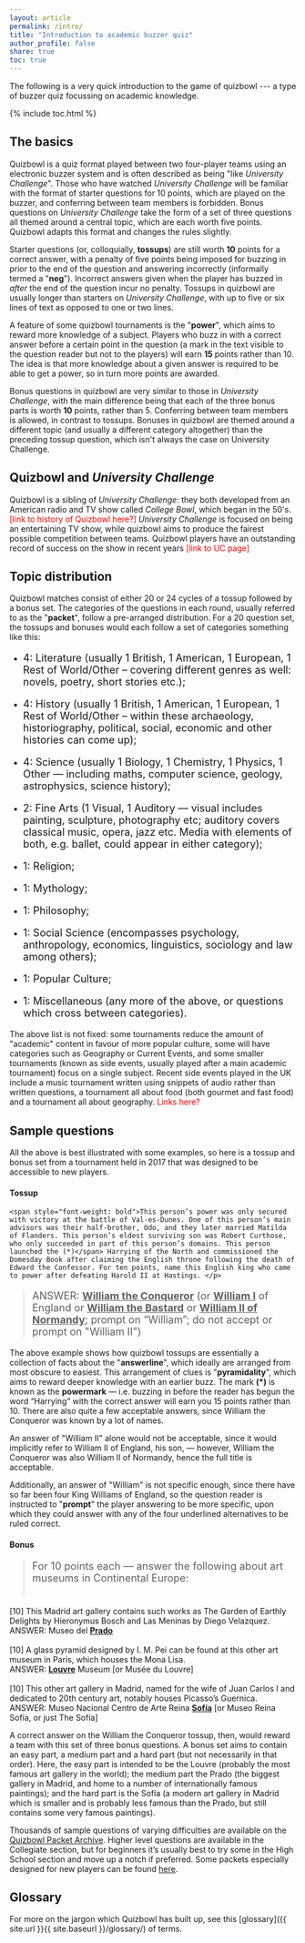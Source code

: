 ```yaml
---
layout: article
permalink: /intro/
title: "Introduction to academic buzzer quiz"
author_profile: false
share: true
toc: true
---
```


The following is a very quick introduction to the game of quizbowl --- a type of buzzer quiz focussing on academic knowledge.

{% include toc.html %}

## The basics

Quizbowl is a quiz format played between two four-player teams using an electronic buzzer system and is often described as being "like *University Challenge*". Those who have watched *University Challenge* will be familiar with the format of starter questions for 10 points, which are played on the buzzer, and conferring between team members is forbidden. Bonus questions on *University Challenge* take the form of a set of three questions all themed around a central topic, which are each worth five points. Quizbowl adapts this format and changes the rules slightly.

Starter questions (or, colloquially, **tossups**) are still worth **10** points for a correct answer, with a penalty of five points being imposed for buzzing in prior to the end of the question and answering incorrectly (informally termed a "**neg**"). Incorrect answers given when the player has buzzed in *after* the end of the question incur no penalty. Tossups in quizbowl are usually longer than starters on *University Challenge*, with up to five or six lines of text as opposed to one or two lines.

A feature of some quizbowl tournaments is the "**power**", which aims to reward more knowledge of a subject. Players who buzz in with a correct answer before a certain point in the question (a mark in the text visible to the question reader but not to the players) will earn **15** points rather than 10. The idea is that more knowledge about a given answer is required to be able to get a power, so in turn more points are awarded.

Bonus questions in quizbowl are very similar to those in *University Challenge*, with the main difference being that each of the three bonus parts is worth **10** points, rather than 5. Conferring between team members is allowed, in contrast to tossups. Bonuses in quizbowl are themed around a different topic (and usually a different category altogether) than the preceding tossup question, which isn't always the case on University Challenge.

## Quizbowl and *University Challenge*

Quizbowl is a sibling of *University Challenge*: they both developed from an American radio and TV show called *College Bowl*, which began in the 50's. <span style="color: red">[link to history of Quizbowl here?]</span> *University Challenge* is focused on being an entertaining TV show, while quizbowl aims to produce the fairest possible competition between teams. Quizbowl players have an outstanding record of success on the show in recent years <span style="color: red">[link to UC page]</span>

## Topic distribution

Quizbowl matches consist of either 20 or 24 cycles of a tossup followed by a bonus set. The categories of the questions in each round, usually referred to as the "**packet**", follow a pre-arranged distribution. For a 20 question set, the tossups and bonuses would each follow a set of categories something like this:

* <p style="font-size: 18px">4: Literature (usually 1 British, 1 American, 1 European, 1 Rest of World/Other – covering different genres as well: novels, poetry, short stories etc.);</p>
* <p style="font-size: 18px">4: History (usually 1 British, 1 American, 1 European, 1 Rest of World/Other – within these archaeology, historiography, political, social, economic and other histories can come up);</p>
* <p style="font-size: 18px">4: Science (usually 1 Biology, 1 Chemistry, 1 Physics, 1 Other — including maths, computer science, geology, astrophysics, science history);</p>
* <p style="font-size: 18px">2: Fine Arts (1 Visual, 1 Auditory — visual includes painting, sculpture, photography etc; auditory covers classical music, opera, jazz etc. Media with elements of both, e.g. ballet, could appear in either category);</p>
* <p style="font-size: 18px">1: Religion;</p>
* <p style="font-size: 18px">1: Mythology;</p>
* <p style="font-size: 18px">1: Philosophy;</p>
* <p style="font-size: 18px">1: Social Science (encompasses psychology, anthropology, economics, linguistics, sociology and law among others);</p>
* <p style="font-size: 18px">1: Popular Culture;</p>
* <p style="font-size: 18px">1: Miscellaneous (any more of the above, or questions which cross between categories).</p>
 
[^1]: These are often collated all together in discussions as RMPSS.

The above list is not fixed: some tournaments reduce the amount of "academic" content in favour of more popular culture, some will have categories such as Geography or Current Events, and some smaller tournaments (known as side events, usually played after a main academic tournament) focus on a single subject. Recent side events played in the UK include a music tournament written using snippets of audio rather than written questions, a tournament all about food (both gourmet and fast food) and a tournament all about geography. <span style="color: red">Links here?</span>

## Sample questions

All the above is best illustrated with some examples, so here is a tossup and bonus set from a tournament held in 2017 that was designed to be accessible to new players.

#### Tossup

> <p style="font-size: 18px">
	<span style="font-weight: bold">This person’s power was only secured with victory at the battle of Val-es-Dunes. One of this person’s main advisors was their half-brother, Odo, and they later married Matilda of Flanders. This person’s eldest surviving son was Robert Curthose, who only succeeded in part of this person’s domains. This person launched the (*)</span> Harrying of the North and commissioned the Domesday Book after claiming the English throne following the death of Edward the Confessor. For ten points, name this English king who came to power after defeating Harold II at Hastings. </p>
> <p style="font-size: 18px">ANSWER: <span style="font-weight: bold; text-decoration: underline;">William the Conqueror</span> (or <span style="font-weight: bold; text-decoration: underline;">William I</span> of England or <span style="font-weight: bold; text-decoration: underline;">William the Bastard</span> or <span style="font-weight: bold; text-decoration: underline;">William II of Normandy</span>; prompt on “William”; do not accept or prompt on "William II")</p>  

The above example shows how quizbowl tossups are essentially a collection of facts about the "**answerline**", which ideally are arranged from most obscure to easiest. This arrangement of clues is "**pyramidality**", which aims to reward deeper knowledge with an earlier buzz. The mark **(\*)** is known as the **powermark** — i.e. buzzing in before the reader has begun the word “Harrying” with the correct answer will earn you 15 points rather than 10. There are also quite a few acceptable answers, since William the Conqueror was known by a lot of names.

An answer of "William II" alone would not be acceptable, since it would implicitly refer to William II of England, his son, — however, William the Conqueror was also William II of Normandy, hence the full title is acceptable.

Additionally, an answer of "William" is not specific enough, since there have so far been four King Williams of England, so the question reader is instructed to "**prompt**" the player answering to be more specific, upon which they could answer with any of the four underlined alternatives to be ruled correct.

#### Bonus

> <p style="font-size: 18px">For 10 points each — answer the following about art museums in Continental Europe: <br /> <br />
[10] This Madrid art gallery contains such works as <span style="font-weight: italic">The Garden of Earthly Delights</span> by Hieronymus Bosch and <span style="font-weight: italic">Las Meninas</span> by Diego Velazquez. <br />
ANSWER: Museo del <span style="font-weight: bold; text-decoration: underline;">Prado</span> <br /> <br />
[10] A glass pyramid designed by I. M. Pei can be found at this other art museum in Paris, which houses the <span style="font-weight: italic">Mona Lisa</span>. <br />
ANSWER: <span style="font-weight: bold; text-decoration: underline;">Louvre</span> Museum [or Musée du Louvre] <br /> <br />
[10] This other art gallery in Madrid, named for the wife of Juan Carlos I and dedicated to 20th century art, notably houses Picasso’s <span style="font-weight: italic">Guernica</span>. <br />
ANSWER: Museo Nacional Centro de Arte Reina <span style="font-weight: bold; text-decoration: underline;">Sofía</span> [or Museo Reina Sofía, or just The Sofía]</p>

A correct answer on the William the Conqueror tossup, then, would reward a team with this set of three bonus questions. A bonus set aims to contain an easy part, a medium part and a hard part (but not necessarily in that order). Here, the easy part is intended to be the Louvre (probably the most famous art gallery in the world); the medium part the Prado (the biggest gallery in Madrid, and home to a number of internationally famous paintings); and the hard part is the Sofía (a modern art gallery in Madrid which is smaller and is probably less famous than the Prado, but still contains some very famous paintings).
 
Thousands of sample questions of varying difficulties are available on the [Quizbowl Packet Archive](http://www.quizbowlpackets.com). Higher level questions are available in the Collegiate section, but for beginners it’s usually best to try some in the High School section and move up a notch if preferred. Some packets especially designed for new players can be found [here](http://www.hsquizbowl.org/db/questionsets/search/?name=SCOP%20Novice&hs=1&archived=y).

## Glossary

For more on the jargon which Quizbowl has built up, see this [glossary]({{ site.url }}{{ site.baseurl }}/glossary/) of terms.
